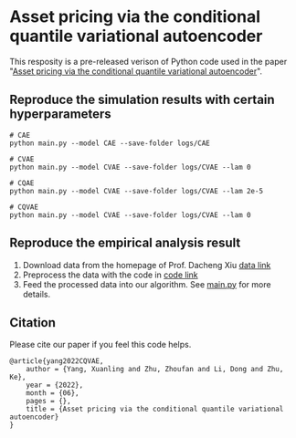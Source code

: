 # Asset pricing via the conditional quantile variational autoencoder
This resposity is a pre-released verison of Python code used in the paper "[Asset pricing via the conditional quantile variational autoencoder](https://www.researchgate.net/publication/361455269_Asset_pricing_via_the_conditional_quantile_variational_autoencoder)".

## Reproduce the simulation results with certain hyperparameters
```
# CAE
python main.py --model CAE --save-folder logs/CAE

# CVAE
python main.py --model CVAE --save-folder logs/CVAE --lam 0

# CQAE
python main.py --model CVAE --save-folder logs/CVAE --lam 2e-5

# CQVAE
python main.py --model CVAE --save-folder logs/CVAE --lam 0
```

## Reproduce the empirical analysis result
1. Download data from the homepage of Prof. Dacheng Xiu [data link](https://dachxiu.chicagobooth.edu/download/datashare.zip)
2. Preprocess the data with the code in [code link](https://feng-cityuhk.github.io/EquityCharacteristics/)
3. Feed the processed data into our algorithm.
See [main.py]() for more details.

## Citation
Please cite our paper if you feel this code helps.
```
@article{yang2022CQVAE,
    author = {Yang, Xuanling and Zhu, Zhoufan and Li, Dong and Zhu, Ke},
    year = {2022},
    month = {06},
    pages = {},
    title = {Asset pricing via the conditional quantile variational autoencoder}
}
```
